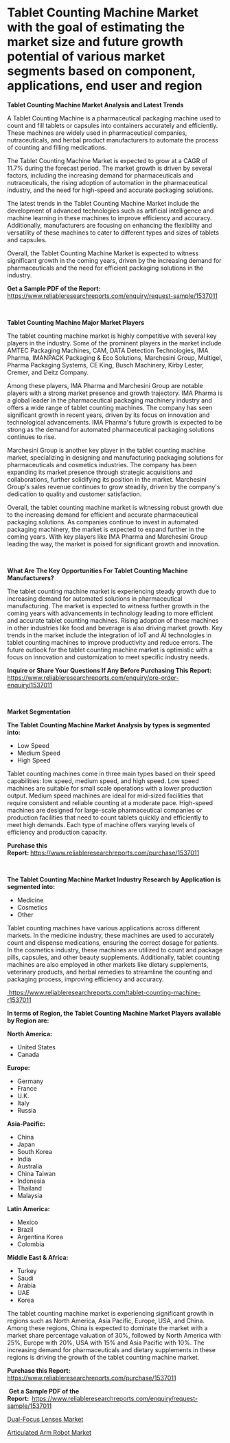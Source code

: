 <p><h1>Tablet Counting Machine Market with the goal of estimating the market size and future growth potential of various market segments based on component, applications, end user and region</h1></p><p><strong>Tablet Counting Machine Market Analysis and Latest Trends</strong></p>
<p><p>A Tablet Counting Machine is a pharmaceutical packaging machine used to count and fill tablets or capsules into containers accurately and efficiently. These machines are widely used in pharmaceutical companies, nutraceuticals, and herbal product manufacturers to automate the process of counting and filling medications.</p><p>The Tablet Counting Machine Market is expected to grow at a CAGR of 11.7% during the forecast period. The market growth is driven by several factors, including the increasing demand for pharmaceuticals and nutraceuticals, the rising adoption of automation in the pharmaceutical industry, and the need for high-speed and accurate packaging solutions.</p><p>The latest trends in the Tablet Counting Machine Market include the development of advanced technologies such as artificial intelligence and machine learning in these machines to improve efficiency and accuracy. Additionally, manufacturers are focusing on enhancing the flexibility and versatility of these machines to cater to different types and sizes of tablets and capsules.</p><p>Overall, the Tablet Counting Machine Market is expected to witness significant growth in the coming years, driven by the increasing demand for pharmaceuticals and the need for efficient packaging solutions in the industry.</p></p>
<p><strong>Get a Sample PDF of the Report:&nbsp;</strong> <a href="https://www.reliableresearchreports.com/enquiry/request-sample/1537011">https://www.reliableresearchreports.com/enquiry/request-sample/1537011</a></p>
<p>&nbsp;</p>
<p><strong>Tablet Counting Machine Major Market Players</strong></p>
<p><p>The tablet counting machine market is highly competitive with several key players in the industry. Some of the prominent players in the market include AMTEC Packaging Machines, CAM, DATA Detection Technologies, IMA Pharma, IMANPACK Packaging & Eco Solutions, Marchesini Group, Multigel, Pharma Packaging Systems, CE King, Busch Machinery, Kirby Lester, Cremer, and Deitz Company.</p><p>Among these players, IMA Pharma and Marchesini Group are notable players with a strong market presence and growth trajectory. IMA Pharma is a global leader in the pharmaceutical packaging machinery industry and offers a wide range of tablet counting machines. The company has seen significant growth in recent years, driven by its focus on innovation and technological advancements. IMA Pharma's future growth is expected to be strong as the demand for automated pharmaceutical packaging solutions continues to rise.</p><p>Marchesini Group is another key player in the tablet counting machine market, specializing in designing and manufacturing packaging solutions for pharmaceuticals and cosmetics industries. The company has been expanding its market presence through strategic acquisitions and collaborations, further solidifying its position in the market. Marchesini Group's sales revenue continues to grow steadily, driven by the company's dedication to quality and customer satisfaction.</p><p>Overall, the tablet counting machine market is witnessing robust growth due to the increasing demand for efficient and accurate pharmaceutical packaging solutions. As companies continue to invest in automated packaging machinery, the market is expected to expand further in the coming years. With key players like IMA Pharma and Marchesini Group leading the way, the market is poised for significant growth and innovation.</p></p>
<p>&nbsp;</p>
<p><strong>What Are The Key Opportunities For Tablet Counting Machine Manufacturers?</strong></p>
<p><p>The tablet counting machine market is experiencing steady growth due to increasing demand for automated solutions in pharmaceutical manufacturing. The market is expected to witness further growth in the coming years with advancements in technology leading to more efficient and accurate tablet counting machines. Rising adoption of these machines in other industries like food and beverage is also driving market growth. Key trends in the market include the integration of IoT and AI technologies in tablet counting machines to improve productivity and reduce errors. The future outlook for the tablet counting machine market is optimistic with a focus on innovation and customization to meet specific industry needs.</p></p>
<p><strong>Inquire or Share Your Questions If Any Before Purchasing This Report:</strong> <a href="https://www.reliableresearchreports.com/enquiry/pre-order-enquiry/1537011">https://www.reliableresearchreports.com/enquiry/pre-order-enquiry/1537011</a></p>
<p>&nbsp;</p>
<p><strong>Market Segmentation</strong></p>
<p><strong>The Tablet Counting Machine Market Analysis by types is segmented into:</strong></p>
<p><ul><li>Low Speed</li><li>Medium Speed</li><li>High Speed</li></ul></p>
<p><p>Tablet counting machines come in three main types based on their speed capabilities: low speed, medium speed, and high speed. Low speed machines are suitable for small scale operations with a lower production output. Medium speed machines are ideal for mid-sized facilities that require consistent and reliable counting at a moderate pace. High-speed machines are designed for large-scale pharmaceutical companies or production facilities that need to count tablets quickly and efficiently to meet high demands. Each type of machine offers varying levels of efficiency and production capacity.</p></p>
<p><strong>Purchase this Report:&nbsp;</strong><a href="https://www.reliableresearchreports.com/purchase/1537011">https://www.reliableresearchreports.com/purchase/1537011</a></p>
<p>&nbsp;</p>
<p><strong>The Tablet Counting Machine Market Industry Research by Application is segmented into:</strong></p>
<p><ul><li>Medicine</li><li>Cosmetics</li><li>Other</li></ul></p>
<p><p>Tablet counting machines have various applications across different markets. In the medicine industry, these machines are used to accurately count and dispense medications, ensuring the correct dosage for patients. In the cosmetics industry, these machines are utilized to count and package pills, capsules, and other beauty supplements. Additionally, tablet counting machines are also employed in other markets like dietary supplements, veterinary products, and herbal remedies to streamline the counting and packaging process, improving efficiency and accuracy.</p></p>
<p><a href="https://www.reliableresearchreports.com/tablet-counting-machine-r1537011">&nbsp;https://www.reliableresearchreports.com/tablet-counting-machine-r1537011</a></p>
<p><strong>In terms of Region, the Tablet Counting Machine Market Players available by Region are:</strong></p>
<p>
    <p> <strong> North America: </strong>
        <ul>
            <li>United States</li>
            <li>Canada</li>
        </ul>
        </p> 
    <p> <strong> Europe: </strong>
        <ul>
            <li>Germany</li>
            <li>France</li>
            <li>U.K.</li>
            <li>Italy</li>
            <li>Russia</li>
        </ul>
        </p> 
    <p> <strong> Asia-Pacific: </strong>
        <ul>
            <li>China</li>
            <li>Japan</li>
            <li>South Korea</li>
            <li>India</li>
            <li>Australia</li>
            <li>China Taiwan</li>
            <li>Indonesia</li>
            <li>Thailand</li>
            <li>Malaysia</li>
        </ul>
        </p> 
    <p> <strong> Latin America: </strong>
        <ul>
            <li>Mexico</li>
            <li>Brazil</li>
            <li>Argentina Korea</li>
            <li>Colombia</li>
        </ul>
        </p> 
    <p> <strong> Middle East & Africa: </strong>
        <ul>
            <li>Turkey</li>
            <li>Saudi</li>
            <li>Arabia</li>
            <li>UAE</li>
            <li>Korea</li>
        </ul>
    </p>
    </p>
<p><p>The tablet counting machine market is experiencing significant growth in regions such as North America, Asia Pacific, Europe, USA, and China. Among these regions, China is expected to dominate the market with a market share percentage valuation of 30%, followed by North America with 25%, Europe with 20%, USA with 15% and Asia Pacific with 10%. The increasing demand for pharmaceuticals and dietary supplements in these regions is driving the growth of the tablet counting machine market.</p></p>
<p><strong>Purchase this Report: </strong><a href="https://www.reliableresearchreports.com/purchase/1537011">https://www.reliableresearchreports.com/purchase/1537011</a></p>
<p>&nbsp;<strong>Get a Sample PDF of the Report:&nbsp;&nbsp;</strong><a href="https://www.reliableresearchreports.com/enquiry/request-sample/1537011">https://www.reliableresearchreports.com/enquiry/request-sample/1537011</a></p>
<p><strong></strong></p>
<p><p><a href="https://view.publitas.com/reportprime-1/insights-into-the-dual-focus-lenses-industry-market-financial-status-market-size-and-revenue-analysis-up-to-2031/">Dual-Focus Lenses Market</a></p><p><a href="https://github.com/jhonangga41/Market-Research-Report-List-1/blob/main/articulated-arm-robot-market.md">Articulated Arm Robot Market</a></p></p>